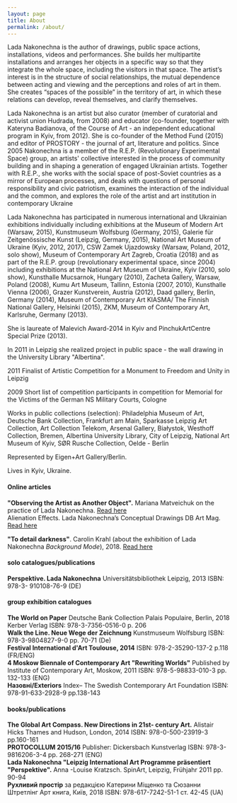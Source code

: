 ```yaml
---
layout: page
title: About
permalink: /about/
---
```


<section markdown="1" class="EN">
Lada Nakonechna is the author of drawings, public space actions, installations, videos and performances. She builds her multipartite installations and arranges her objects in a specific way so that they integrate the whole space, including the visitors in that space. The artist’s interest is in the structure of social relationships, the mutual dependence between acting and viewing and the perceptions and roles of art in them. She creates “spaces of the possible” in the territory of art, in which these relations can develop, reveal themselves, and clarify themselves. 

Lada Nakonechna is an artist but also curator (member of curatorial and activist union Hudrada, from 2008) and educator (co-founder, together with Kateryna Badianova, of the Course of Art - an independent educational program in Kyiv, from 2012). She is co-founder of the Method Fund (2015) and editor of PROSTORY - the journal of art, literature and politics.
Since 2005 Nakonechna is a member of the R.E.P. (Revolutionary Experimental Space) group, an artists' collective interested in the process of community building and in shaping a generation of engaged Ukrainian artists. Together with R.E.P., she works with the social space of post-Soviet countries as a mirror of European processes, and deals with questions of personal responsibility and civic patriotism, examines the interaction of the individual and the common, and explores the role of the artist and art institution in contemporary Ukraine

Lada Nakonechna has participated in numerous international and Ukrainian exhibitions individually including exhibitions at the Museum of Modern Art (Warsaw, 2015), Kunstmuseum Wolfsburg (Germany, 2015), Galerie für Zeitgenössische Kunst (Leipzig, Germany, 2015), National Art Museum of Ukraine (Kyiv, 2012, 2017), CSW Zamek Ujazdowsky (Warsaw, Poland, 2012, solo show), Museum of Contemporary Art Zagreb, Croatia (2018) and as part of the R.E.P. group (revolutionary experimental space, since 2004) including exhibitions at the National Art Museum of Ukraine, Kyiv (2010, solo show), Kunsthalle Mucsarnok, Hungary (2010), Zacheta Gallery, Warsaw, Poland (2008), Kumu Art Museum, Tallinn, Estonia (2007, 2010), Kunsthalle Vienna (2006), Grazer Kunstverein, Austria (2012), Daad gallery, Berlin, Germany (2014), Museum of Contemporary Art KIASMA/ The Finnish National Gallery, Helsinki (2015), ZKM, Museum of Contemporary Art, Karlsruhe, Germany (2013).


She is laureate of Malevich Award-2014 in Kyiv and  PinchukArtCentre Special Prize (2013).

In 2011 in Leipzig she realized project in public space - the wall drawing in the University Library "Albertina".

2011 Finalist of Artistic Competition for a Monument to Freedom and Unity in Leipzig

2009 Short list of competition participants in competition for Memorial for the Victims of the German NS Military Courts, Cologne


Works in public collections (selection): Philadelphia Museum of Art, Deutsche Bank Collection, Frankfurt am Main, Sparkasse Leipzig Art Collection, Art Collection Telekom, Arsenal Gallery, Białystok, Westhoff Collection, Bremen, Albertina University Library, City of Leipzig, National Art Museum of Kyiv, SØR Rusche Collection, Oelde - Berlin

Represented by Eigen+Art Gallery/Berlin.

Lives in Kyiv, Ukraine.


#### Online articles
**"Observing the Artist as Another Object".** 
Mariana Matveichuk on the practice of Lada Nakonechna. [Read here](http://www.eigen-art.com/index.php?article_id=1274&clang=1)
<br>
Alienation Effects. Lada Nakonechna’s Conceptual Drawings
DB Art Mag. [Read here](https://dbartmag.de/en/88/feature/alienation-effects-lada-nakonechnas-conceptual-drawings/)
<br>

**"To detail darkness"**. 
Carolin Krahl (about the exhibition of Lada Nakonechna *Background Mode*), 2018. [Read here](https://prostory.net.ua/en/9-publikatsii/krytyka/335-to-detail-darkness)
<br>

#### solo catalogues/publications
**Perspektive. Lada Nakonechna**
Universitätsbibliothek Leipzig, 2013 
ISBN: 978-3- 910108-76-9 (DE)
<br>

#### group exhibition catalogues
**The World on Paper**
Deutsche Bank Collection
Palais Populaire, Berlin, 2018
Kerber Verlag
ISBN: 978-3-7356-0516-0
p. 206
<br>
**Walk the Line. Neue Wege der Zeichnung**
Kunstmuseum Wolfsburg
ISBN: 978-3-9804827-9-0
pp. 70-71 (De)
<br>
**Festival International d'Art Toulouse, 2014**
ISBN: 978-2-35290-137-2
p.118 (FR/ENG)
<br>
**4 Moskow Biennale of Contemporary Art "Rewriting Worlds"**
Published by Institute of Contemporary Art, Moskow, 2011
ISBN: 978-5-98833-010-3
pp. 132-133 (ENG)
<br>
**Назовні/Exteriors**
Index– The Swedish Contemporary Art Foundation
ISBN: 978-91-633-2928-9
pp.138-143
<br>

#### books/publications
**The Global Art Compass. New Directions in 21st- century Art.** 
Alistair Hicks
Thames and Hudson, London, 2014
ISBN: 978-0-500-23919-3
pp.160-161
<br>
**PROTOCOLLUM 2015/16**
Publisher: Dickersbach Kunstverlag
ISBN: 978-3-9816206-3-4
pp. 268-271 (ENG)
<br>
**Lada Nakonechna "Leipzig International Art Programme präsentiert "Perspektive".**
Anna -Louise Kratzsch.
SpinArt, Leipzig, Frühjahr 2011
pp. 90-94
<br>
**Рухливий простір**
за редакцією Катерини Міщенко та Сюзанни Штретлінг
Арт книга, Київ, 2018
ISBN: 978-617-7242-51-1
ст. 42-45 (UA)
</section>

<section markdown="1" class="UKR">

</section>